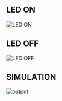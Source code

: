 ## LED ON
![LED ON](https://user-images.githubusercontent.com/88477015/144419749-37544926-dc85-4129-82cd-f475c087bc3e.png)

## LED OFF
![LED OFF](https://user-images.githubusercontent.com/88477015/144419846-3007c466-74ce-4eff-a718-62a40f099ab4.png)

## SIMULATION
![output](https://user-images.githubusercontent.com/88477015/144419936-1c01bf67-5cf8-4396-9c9f-8b80b2e24512.JPG)



